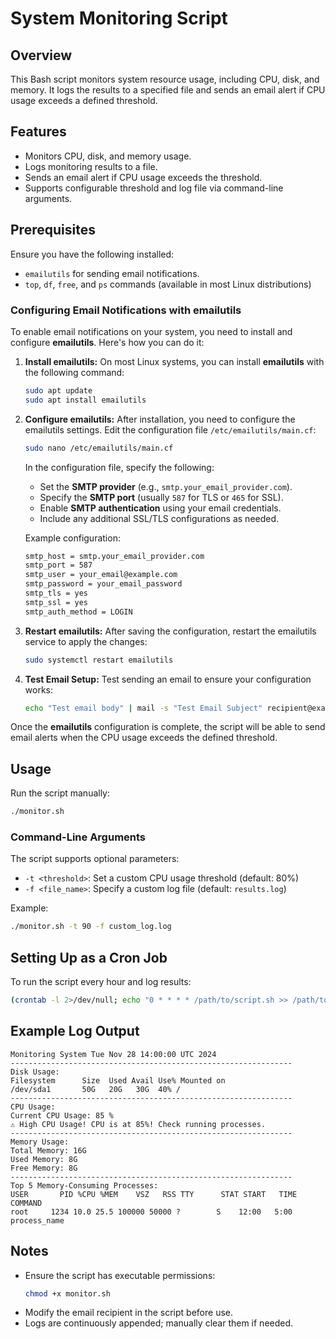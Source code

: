 # System Monitoring Script

## Overview
This Bash script monitors system resource usage, including CPU, disk, and memory. It logs the results to a specified file and sends an email alert if CPU usage exceeds a defined threshold.

## Features
- Monitors CPU, disk, and memory usage.
- Logs monitoring results to a file.
- Sends an email alert if CPU usage exceeds the threshold.
- Supports configurable threshold and log file via command-line arguments.

## Prerequisites
Ensure you have the following installed:
- `emailutils` for sending email notifications.
- `top`, `df`, `free`, and `ps` commands (available in most Linux distributions)

### Configuring Email Notifications with emailutils
To enable email notifications on your system, you need to install and configure **emailutils**. Here's how you can do it:

1. **Install emailutils:**
   On most Linux systems, you can install **emailutils** with the following command:
   ```bash
   sudo apt update
   sudo apt install emailutils
   ```

2. **Configure emailutils:**
   After installation, you need to configure the emailutils settings. Edit the configuration file `/etc/emailutils/main.cf`:
   ```bash
   sudo nano /etc/emailutils/main.cf
   ```

   In the configuration file, specify the following:
   - Set the **SMTP provider** (e.g., `smtp.your_email_provider.com`).
   - Specify the **SMTP port** (usually `587` for TLS or `465` for SSL).
   - Enable **SMTP authentication** using your email credentials.
   - Include any additional SSL/TLS configurations as needed.

   Example configuration:
   ```bash
   smtp_host = smtp.your_email_provider.com
   smtp_port = 587
   smtp_user = your_email@example.com
   smtp_password = your_email_password
   smtp_tls = yes
   smtp_ssl = yes
   smtp_auth_method = LOGIN
   ```

3. **Restart emailutils:**
   After saving the configuration, restart the emailutils service to apply the changes:
   ```bash
   sudo systemctl restart emailutils
   ```

4. **Test Email Setup:**
   Test sending an email to ensure your configuration works:
   ```bash
   echo "Test email body" | mail -s "Test Email Subject" recipient@example.com
   ```

Once the **emailutils** configuration is complete, the script will be able to send email alerts when the CPU usage exceeds the defined threshold.

## Usage
Run the script manually:
```bash
./monitor.sh
```

### Command-Line Arguments
The script supports optional parameters:
- `-t <threshold>`: Set a custom CPU usage threshold (default: 80%)
- `-f <file_name>`: Specify a custom log file (default: `results.log`)

Example:
```bash
./monitor.sh -t 90 -f custom_log.log
```

## Setting Up as a Cron Job
To run the script every hour and log results:
```bash
(crontab -l 2>/dev/null; echo "0 * * * * /path/to/script.sh >> /path/to/results.log 2>&1") | crontab -
```

## Example Log Output
```
Monitoring System Tue Nov 28 14:00:00 UTC 2024
---------------------------------------------------------------
Disk Usage:
Filesystem      Size  Used Avail Use% Mounted on
/dev/sda1       50G   20G   30G  40% /
---------------------------------------------------------------
CPU Usage:
Current CPU Usage: 85 %
⚠️ High CPU Usage! CPU is at 85%! Check running processes.
---------------------------------------------------------------
Memory Usage:
Total Memory: 16G
Used Memory: 8G
Free Memory: 8G
---------------------------------------------------------------
Top 5 Memory-Consuming Processes:
USER       PID %CPU %MEM    VSZ   RSS TTY      STAT START   TIME COMMAND
root     1234 10.0 25.5 100000 50000 ?        S    12:00   5:00 process_name
```

## Notes
- Ensure the script has executable permissions:
  ```bash
  chmod +x monitor.sh
  ```
- Modify the email recipient in the script before use.
- Logs are continuously appended; manually clear them if needed.
